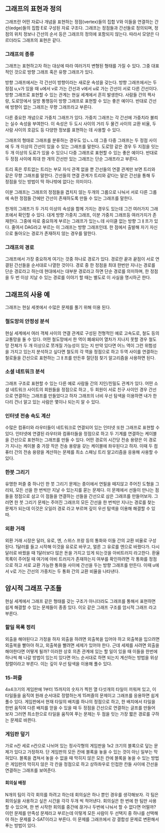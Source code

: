 ## 그래프의 표현과 정의

그래프란 어떤 자료나 개념을 표현하는 정점(vertex)들의 집합 V와 이들을 연결하는 간선(edge)들의 집합 E로 구성된 자료 구조다.
그래프는 정점들과 간선들로 정의되며, 정점의 위치 정보나 간선의 순서 등은 그래프의 정의에 포함되지 않는다. 따라서 모양은 다르더라도 그래프의 표현은 같다.

### 그래프의 종류 

그래프는 표현하고자 하는 대상에 따라 여러가지 변형된 형태를 가질 수 있다. 그중 대표적인 것으로 방향 그래프 혹은 유향 그래프가 있다.

방향 그래프에서는 각 간선이 방향이라는 새로운 속성을 갖는다. 방향 그래프에서는 두 정점 u,v가 있을 때 u에서 v로 가는 간선과  v에서 u로 가는 간선이 서로 다른 간선이다.
방향 그래프로 표현할 수 있는 관계는 현실 세계에서 흔히 발생한다. 사람들 간의 짝사랑, 도로망에서 일방 통행등이 방향 그래프로 표현할 수 있는 좋은 예이다.
반대로 간선에 방향이 없는 그래프는 무향 그래프라고 부른다. 

다른 중요한 개념으로 가중치 그래프가 있다. 가중치 그래프는 각 간선에 가중치라 불릐는 실수 속성을 부여한다. 이 속성은 두 도시 사이의 거리 두 물건 사이의 교환 비율, 두 사람 사이의 호감도 등 다양한 정보를 표현하는 데 사용할 수 있다. 

그래프의 형태로 그래프를 분류하는 경우도 있ㄴㄴ데 그중 다중 그래프는 두 정점 사이에 두 개 이상의 간선이 있을 수 있는 그래프를 말한다.
도로망 같은 경우 두 지점을 잇는 두 개 이상의 도로가 있을 수 있으니 다중 그래프로 표현할 수 있는 좋은 예이다. 반대로 두 정점 사이에 최대 한 개의 간선만 있는 그래프는 단순 그래프라고 부른다.

트리 혹은 루트없는 트리는 부모 자식 관곅 없을 뿐 간선들의 연결 관계만 보면 트리와 같은 무향 그래프를 말한다. 간선들의 연결 관계가 트리와 같다는 말은 간선을 통해 두 정점을 잇는 방법이 딱 하나밖에 없다는 의미이다.

이분 그래프는 그래프의 정점들을 겹치지 않는 두개의 그룹으로 나눠서 서로 다른 그룹에 속한 정점들 간에만 간선이 존재하도록 만들 수 있는 그래프를 말한다. 

한개의 그래프가 두 가지 이상의 속성을 함께 가지는 경우도 있는데 그건 여러가지 그래프에서 확인할 수 있다. 대게 방향 가중치 그래프, 이분 가중치 그래프등 여러가지가 존재한다. 그중에 따로 중요하게 부르는 그래프가 있는ㄴ데 사이클 없는 방향 그ㅐ프가 있다. 줄여서 DAG라고 부르는 이 그래프는 방향 그래프인데. 한 점에서 출발해 자기 자신으로 돌아오는 경로가 존재하지 않는 경우를 말한다.

### 그래프의 경로

그래프에서 가장 중요하게 여기는 것중 하나로 경로가 있다. 경로란 끝과 끝점이 서로 연결된 간선들을 순서대로 나열한 것이다. 경로 중 한 정점을 최대 한번만 지나는 경로를 단순 경로라고 하는데 현대에서는 대부분 경로라고 하면 단순 경로를 의미하며, 한 정점을 두 번 이상 지날 수 있는 경로를 이야기 할 때는 별도로 이 사실을 명시하곤 한다.


## 그래프의 사용 예

그래프는 현실 세곗에서 수많은 문제를 풀기 위해 이용 된다.

### 철도망의 안정성 분석

현실 세계에서 여러 객체 사이의 연결 관계로 구성된 전형적인 예로 고속도로, 철도 등의 교통망을 둘 수 있다.
어떤 철도망에서 한 역이 폐쇄되어 열차가 지나지 못할 경우 철도망 전체가 두 개 이상으로 쪼개질 가능성이 있는 지 만약 있다면 어느 역이 그런 위험성을 가지고 있는지 분석하고 싶다면 철도의 각 역을 정점으로 하고 두역 사이를 연결하는 철로들을 간선으로 표현하는 그ㅐ프를 만든후 절단점 찾기 알고리즘을 사용하면 된다.

### 소셜 네트워크 분석

그래프 구조로 표현할 수 있는 다른 예로 사람들 간의 지인/친밀도 관계가 있다. 어떤 소셜 네트워크 사이트의 회원들을 정점으로 하고 , 두 회원이 서로 친구 사이인 경우 간선으로 연결하는 그래프를 만들었다고 하자 그래프의 너비 우선 탐색을 이용하면 내가 한다리 건너 알고 있는 사람은 몇이나 되는지 알 수 있다.

### 인터넷 전송 속도 계산

수많은 컴퓨터와 라우터들이 네트워크로 연결되어 있는 인터넷 또한 그래프로 표현할 수 있다. 인터넷에 연결된 라우터와 컴퓨터들을 정점으로 하고 두 기계를 연결하는 케이블을 간선으로 표현하는 그래프를 만들 수 있다. 어떤 경로의 시간당 전송 용량은 이 경로가 지나는 케이블 중 가장 작은 전송 용량을 갖는 케이블에 좌우된다고 하자. 이때 두 컴퓨터 간의 전송 용량을 계산하는 문제를 최소 스패닝 트리 알고리즘을 응용해 사용할 수 있다.

### 한붓 그리기

유명한 퍼즐 중 하나인 한 붓 그리기 문제는 종이에서 연필을 떼지않고 주어진 도형을 그리되, 모든 선을 한 번씩만 지날 수 있는지를 묻는 문제다. 이 문제에서 선들이 만나는 점들을 정점으로 삼고 이 점들을 연결하는 선들을 간선으로 삼은 그래프를 만들어보자. 그러면 한 붓 그리기 문제는 주어진 그래프의 모든 간선을 한 번씩만 지나는 경로를 찾는 문제가 되는데 이것은 오일러 경로 라고 부르며 깊이 우선 탐색을 이용해 해결할 수 있따.

### 외환 거래

외환 거래 시장은 달러, 유로, 엔, 스위스 프랑 등의 통화와 이들 간의 교환 비율로 구성된다. 1달러를 들고 시작해 이것을 유로로 바꾸고, 얼른 그 유로를 엔으로 바꿨다가. 다시 달러로 바꿨을 때 1달러보다 많은 돈을 가지고 있게 되는것을 아비트러지 라고한다. 환율 목록이 주어질 때 여기에 아비 트러지가 존재하는지 여부를 확인하려면 각 통화를 정점으로 하고 서로 교환 가능한 통화들 사이에 간선을 두는 방향 그래프를 만든다. 이때 u에서 v로 가는 간선의 가중치는 두 통화 간의 교환 비율을 나타낸다.

## 암시적 그래프 구조들

현실 세계에서 그래프 같은 형태를 갖는 구조가 아니더라도 그래프를 통해서 표현하면 쉽게 해결할 수 있는 문제들이 종종 있다. 이오 같은 그래프 구조를 암시적 그래프 라고 부른다.

### 할일 목록 정리

외출을 해야된다고 가정을 하자 외출을 하려면 외출복을 입어야 하고 외출복을 입으려면 외출복을 빨아야 하고, 외출복을 빨려면 세제가 있어야 한다. 근데 세제를 사려면 외출을 해야한다면 어떻게 될까? 이러한 상호 의존 관계에 있는 할 일이 있을 때 이들을 한번에 하나씩 해 나갈 방법이 있는지 있다면 어느 순서대로 하면 되는지 계산하는 방법을 위상 정렬이라고 부른다. 이는 깊이 우선 탐색을 이용해 풀수 있다.

### 15-퍼즐

4x4크기의 게임판에 1부터 15까지의 숫자가 찍힌 열 다섯개의 타일이 끼워져 있고, 이 타일들을 움직여 원래 순서대로 정렬하는게 15퍼즐의 문제이고 그래프를 응용하면 쉽게 풀수 있다. 게임판에서 현재 타일의 배치를 하나의 정점으로 하고, 한 배치에서 타일을 한번 움직여 다른 배치를 얻을 수 있을 때 두 정점을 간선으로 연결하는 글프를 만들어 보자 그러면 최소한으로 타일을 움직여 푸는 문제는 두 점을 잇는 가장 짧은 경로를 구하는 문제로 바뀐다.

### 게임판 덮기

가로 n칸 세로 n칸으로 나뉘어 있는 정사각형의 게임판을 1x2 크기의 블록으로 덮는 문제가 있다고 가정하자. 단 게임판의 모든 칸에 블록을 놓을 수 있는 것이 아닌 일부는 막혀있다. 블록을 겹쳐서 놓을 수 없을 때 막히지 않은 모든 칸에 블록을 놓을 수 있는 방법은 게임판의 막히지 않은 각 칸을 정점으로 하고 상하좌우로 인접한 칸들 사이에 간선을 연결하는 그래프를 보여준다.

#### 회의실 배정

N개의 팀이 각각 회의를 하려고 하는데 회의실은 하나 뿐인 경우를 생각해보자. 각 팀은 회의실을 사용하고 싶은 시간을 각각 두개 씩 적어낸다. 회의실은 한 번에 한 팀만 사용할 수 있으며, 한 번 시작한 회의를 중간에 끊거나 두번에 나눠서 할 수 없다면 어떨까?
이런 문제를 만족성 문제라고 부르는데 이렇게 모든 사람이 두 선택지 중 하나를 선택해야 하는 문제를 2-SAT이라고 부른다. 이 문제를 그래프에서 강 결합성 문제로 변환해서 푸는 방법이 있다.

